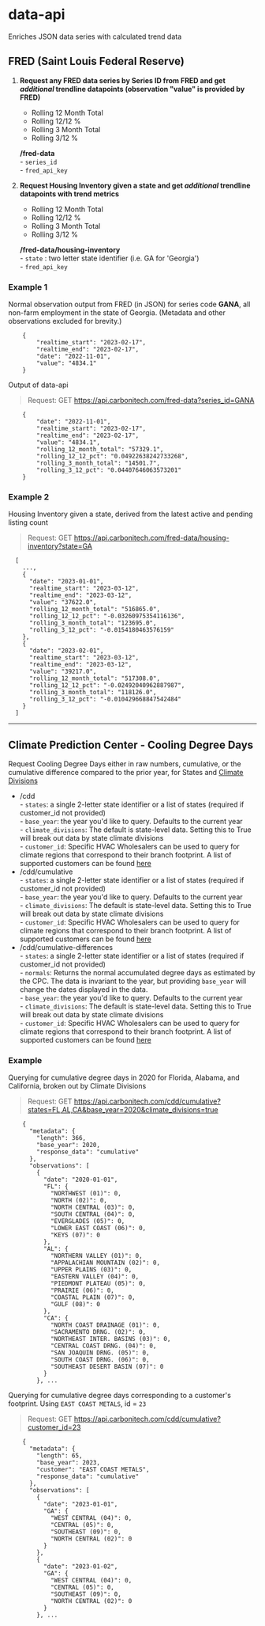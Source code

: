 # data-api
Enriches JSON data series with calculated trend data

## **FRED (Saint Louis Federal Reserve)**  
1. **Request any FRED data series by Series ID from FRED and get *additional* trendline datapoints (observation "value" is provided by FRED)**
    * Rolling 12 Month Total
    * Rolling 12/12 %
    * Rolling 3 Month Total
    * Rolling 3/12 %
  
   **/fred-data**   
        - `series_id`  
        - `fred_api_key`  

2. **Request Housing Inventory given a state  and get *additional* trendline datapoints with trend metrics**
    * Rolling 12 Month Total
    * Rolling 12/12 %
    * Rolling 3 Month Total
    * Rolling 3/12 %
  
    **/fred-data/housing-inventory**  
        - `state` : two letter state identifier (i.e. GA for 'Georgia')  
        - `fred_api_key`  

### **Example 1**  

Normal observation output from FRED (in JSON) for series code **GANA**, all non-farm employment in the state of Georgia. (Metadata and other observations excluded for brevity.)

        {
            "realtime_start": "2023-02-17",
            "realtime_end": "2023-02-17",
            "date": "2022-11-01",
            "value": "4834.1"
        }

Output of data-api
> Request: GET https://api.carbonitech.com/fred-data?series_id=GANA

        {
            "date": "2022-11-01",
            "realtime_start": "2023-02-17",
            "realtime_end": "2023-02-17",
            "value": "4834.1",
            "rolling_12_month_total": "57329.1",
            "rolling_12_12_pct": "0.04922638242733268",
            "rolling_3_month_total": "14501.7",
            "rolling_3_12_pct": "0.04407646063573201"
        }


### **Example 2**  

Housing Inventory given a state, derived from the latest active and pending listing count
> Request: GET https://api.carbonitech.com/fred-data/housing-inventory?state=GA

      [
        ...,
        {
          "date": "2023-01-01",
          "realtime_start": "2023-03-12",
          "realtime_end": "2023-03-12",
          "value": "37622.0",
          "rolling_12_month_total": "516865.0",
          "rolling_12_12_pct": "-0.03260975354116136",
          "rolling_3_month_total": "123695.0",
          "rolling_3_12_pct": "-0.0154180463576159"
        },
        {
          "date": "2023-02-01",
          "realtime_start": "2023-03-12",
          "realtime_end": "2023-03-12",
          "value": "39217.0",
          "rolling_12_month_total": "517308.0",
          "rolling_12_12_pct": "-0.02492040962887987",
          "rolling_3_month_total": "118126.0",
          "rolling_3_12_pct": "-0.010429668847542484"
        }
      ]
___
## **Climate Prediction Center - Cooling Degree Days**
Request Cooling Degree Days either in raw numbers, cumulative, or the cumulative difference compared to the prior year, for States and [Climate Divisions](https://www.cpc.ncep.noaa.gov/products/analysis_monitoring/regional_monitoring/CLIM_DIVS/states_counties_climate-divisions.shtml)
- /cdd  
        - `states`: a single 2-letter state identifier or a list of states (required if customer_id not provided)  
        - `base_year`: the year you'd like to query. Defaults to the current year  
        - `climate_divisions`: The default is state-level data. Setting this to True will break out data by state climate divisions  
        - `customer_id`: Specific HVAC Wholesalers can be used to query for climate regions that correspond to their branch footprint. A list of supported customers can be found [here](https://api.carbonitech.com/customers)
- /cdd/cumulative  
        - `states`: a single 2-letter state identifier or a list of states (required if customer_id not provided)  
        - `base_year`: the year you'd like to query. Defaults to the current year  
        - `climate_divisions`: The default is state-level data. Setting this to True will break out data by state climate divisions  
        - `customer_id`: Specific HVAC Wholesalers can be used to query for climate regions that correspond to their branch footprint. A list of supported customers can be found [here](https://api.carbonitech.com/customers)  
- /cdd/cumulative-differences  
        - `states`: a single 2-letter state identifier or a list of states (required if customer_id not provided)  
        - `normals`: Returns the normal accumulated degree days as estimated by the CPC. The data is invariant to the year, but providing `base_year` will change the dates displayed in the data.  
        - `base_year`: the year you'd like to query. Defaults to the current year  
        - `climate_divisions`: The default is state-level data. Setting this to True will break out data by state climate divisions  
        - `customer_id`: Specific HVAC Wholesalers can be used to query for climate regions that correspond to their branch footprint. A list of supported customers can be found [here](https://api.carbonitech.com/customers)  

### **Example**

Querying for cumulative degree days in 2020 for Florida, Alabama, and California, broken out by Climate Divisions

> Request: GET https://api.carbonitech.com/cdd/cumulative?states=FL,AL,CA&base_year=2020&climate_divisions=true

        {
          "metadata": {
            "length": 366,
            "base_year": 2020,
            "response_data": "cumulative"
          },
          "observations": [
            {
              "date": "2020-01-01",
              "FL": {
                "NORTHWEST (01)": 0,
                "NORTH (02)": 0,
                "NORTH CENTRAL (03)": 0,
                "SOUTH CENTRAL (04)": 0,
                "EVERGLADES (05)": 0,
                "LOWER EAST COAST (06)": 0,
                "KEYS (07)": 0
              },
              "AL": {
                "NORTHERN VALLEY (01)": 0,
                "APPALACHIAN MOUNTAIN (02)": 0,
                "UPPER PLAINS (03)": 0,
                "EASTERN VALLEY (04)": 0,
                "PIEDMONT PLATEAU (05)": 0,
                "PRAIRIE (06)": 0,
                "COASTAL PLAIN (07)": 0,
                "GULF (08)": 0
              },
              "CA": {
                "NORTH COAST DRAINAGE (01)": 0,
                "SACRAMENTO DRNG. (02)": 0,
                "NORTHEAST INTER. BASINS (03)": 0,
                "CENTRAL COAST DRNG. (04)": 0,
                "SAN JOAQUIN DRNG. (05)": 0,
                "SOUTH COAST DRNG. (06)": 0,
                "SOUTHEAST DESERT BASIN (07)": 0
              }
            }, ...
            
Querying for cumulative degree days corresponding to a customer's footprint. Using `EAST COAST METALS`, id = `23`
> Request: GET https://api.carbonitech.com/cdd/cumulative?customer_id=23

        {
          "metadata": {
            "length": 65,
            "base_year": 2023,
            "customer": "EAST COAST METALS",
            "response_data": "cumulative"
          },
          "observations": [
            {
              "date": "2023-01-01",
              "GA": {
                "WEST CENTRAL (04)": 0,
                "CENTRAL (05)": 0,
                "SOUTHEAST (09)": 0,
                "NORTH CENTRAL (02)": 0
              }
            },
            {
              "date": "2023-01-02",
              "GA": {
                "WEST CENTRAL (04)": 0,
                "CENTRAL (05)": 0,
                "SOUTHEAST (09)": 0,
                "NORTH CENTRAL (02)": 0
              }
            }, ...
